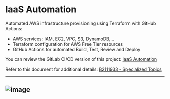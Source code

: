 # IaaS Automation

Automated AWS infrastructure provisioning using Terraform with GitHub Actions:  
* AWS services: IAM, EC2, VPC, S3, DynamoDB,...
* Terraform configuration for AWS Free Tier resources
* GitHub Actions for automated Build, Test, Review and Deploy

You can review the GitLab CI/CD version of this project: [IaaS Automation](https://gitlab.com/LamSut/IaaS-Automation)  

Refer to this document for additional details: [B2111933 - Specialized Topics](https://github.com/LamSut/IaaS-Automation/blob/main/B2111933%20-%20Specialized%20Topics.pdf)

---
![image](https://github.com/user-attachments/assets/2c857218-37ee-4686-a0cf-7d430b3bd077)
---




